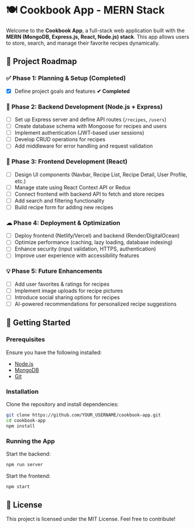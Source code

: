 # 🍽️ Cookbook App - MERN Stack

Welcome to the **Cookbook App**, a full-stack web application built with the **MERN (MongoDB, Express.js, React, Node.js) stack**. This app allows users to store, search, and manage their favorite recipes dynamically.

## 📌 Project Roadmap

### ✅ **Phase 1: Planning & Setup (Completed)**
- [x] Define project goals and features **✔ Completed**

### 🚀 **Phase 2: Backend Development (Node.js + Express)**
- [ ] Set up Express server and define API routes (`/recipes`, `/users`)
- [ ] Create database schema with Mongoose for recipes and users
- [ ] Implement authentication (JWT-based user sessions)
- [ ] Develop CRUD operations for recipes
- [ ] Add middleware for error handling and request validation

### 🎨 **Phase 3: Frontend Development (React)**
- [ ] Design UI components (Navbar, Recipe List, Recipe Detail, User Profile, etc.)
- [ ] Manage state using React Context API or Redux
- [ ] Connect frontend with backend API to fetch and store recipes
- [ ] Add search and filtering functionality
- [ ] Build recipe form for adding new recipes

### ☁ **Phase 4: Deployment & Optimization**
- [ ] Deploy frontend (Netlify/Vercel) and backend (Render/DigitalOcean)
- [ ] Optimize performance (caching, lazy loading, database indexing)
- [ ] Enhance security (input validation, HTTPS, authentication)
- [ ] Improve user experience with accessibility features

### 💡 **Phase 5: Future Enhancements**
- [ ] Add user favorites & ratings for recipes
- [ ] Implement image uploads for recipe pictures
- [ ] Introduce social sharing options for recipes
- [ ] AI-powered recommendations for personalized recipe suggestions

## 🚀 Getting Started

### Prerequisites
Ensure you have the following installed:
- [Node.js](https://nodejs.org/)
- [MongoDB](https://www.mongodb.com/)
- [Git](https://git-scm.com/)

### Installation
Clone the repository and install dependencies:
```bash
git clone https://github.com/YOUR_USERNAME/cookbook-app.git
cd cookbook-app
npm install
```

### Running the App
Start the backend:
```bash
npm run server
```
Start the frontend:
```bash
npm start
```

## 📜 License
This project is licensed under the MIT License. Feel free to contribute!


